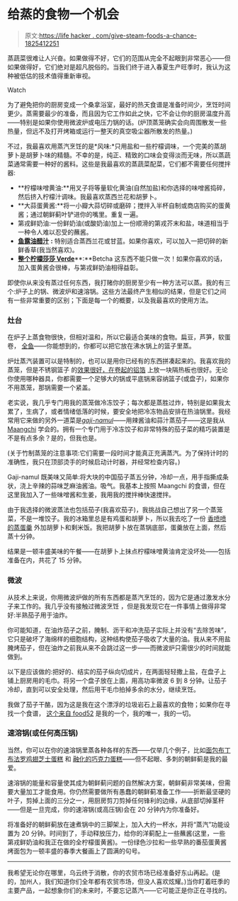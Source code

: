 # 给蒸的食物一个机会

> 原文:[https://life hacker . com/give-steam-foods-a-chance-1825412251](https://lifehacker.com/give-steamed-foods-a-chance-1825412251)

蒸蔬菜很难让人兴奋。如果做得不好，它们的范围从完全不起眼到非常恶心——但如果做得好，它们绝对是超凡脱俗的。当我们终于进入春夏生产旺季时，我认为这种被低估的技术值得重新审视。

Watch

为了避免把你的厨房变成一个桑拿浴室，最好的热天食谱是准备时间少，烹饪时间更少。蒸需要最少的准备，而且因为它工作如此之快，它不会让你的厨房温度升高——特别是如果你使用微波炉或电压力锅的话。(炉顶蒸笼确实会向周围散发一些热量，但远不及打开烤箱或运行一整天的真空吸尘器所散发的热量。)

不过，我最喜欢用蒸汽烹饪的是*风味:*只用盐和一些柠檬调味，一个完美的蒸胡萝卜是胡萝卜味的精髓。不幸的是，纯正、精致的口味会变得淡而无味，所以蒸蔬菜通常需要一种好的酱料。这些是我最喜欢的蒸蔬菜配菜，它们都不需要任何搅拌器:

*   **柠檬味噌黄油:**用叉子将等量软化黄油(自然加盐)和你选择的味噌酱捣碎，然后挤入柠檬汁调味。我最喜欢蒸西兰花和胡萝卜。
*   **大蒜蛋黄酱:**将一小瓣大蒜切碎或磨碎；搅拌入半杯自制或商店购买的蛋黄酱；通过朝鲜蓟叶铲进你的嘴里。重复一遍。
*   第戎鲜奶油:一份鲜奶油(或酸奶油)加上一份顺滑的第戎芥末和盐，味道相当于一种令人难以忍受的蘸酱。
*   [**鱼露油醋汁**](https://food52.com/recipes/19682-momofuku-s-roasted-brussels-sprouts-with-fish-sauce-vinaigrette) **:** 特别适合蒸西兰花或甘蓝。如果你喜欢，可以加入一把切碎的新鲜香草(我当然喜欢)。
*   [**整个柠檬莎莎 Verde**](https://skillet.lifehacker.com/three-delicious-ways-to-use-the-whole-lemon-1824153342#_ga=2.262319948.1747848615.1524149454-144977662.1506607947)**:**Betcha 这东西不能只做一次！如果你喜欢的话，加入蛋黄酱会很棒，与第戎鲜奶油相得益彰。

即使你从来没有蒸过任何东西，我打赌你的厨房至少有一种方法可以蒸。我的有三个:炉子上的锅、微波炉和速溶锅。这些方法最终产生相似的结果，但是它们之间有一些非常重要的区别；下面是每一个的概要，以及我最喜欢的使用方法。

### 灶台

在炉子上蒸食物很快，但相对温和，所以它最适合美味的食物。扁豆，芦笋，软蛋卷， [全鱼](https://www.epicurious.com/recipes/food/views/steamed-whole-fish-with-ginger-scallions-and-soy-51115200)——你能想到的，你都可以把它放在沸水锅上的篮子里蒸。

炉灶蒸汽装置可以是特制的，也可以是用你已经有的东西拼凑起来的。我喜欢我的蒸笼，但是不锈钢篮子 的[效果很好，在卷起的铝箔](https://www.amazon.com/Stainless-Steel-Collapsible-Vegetable-Steamer/dp/B005IEGQH4?asc_campaign=InlineText&asc_refurl=https://lifehacker.com/give-steamed-foods-a-chance-1825412251&asc_source=&tag=kinjalifehackerlink-20) 上放一块隔热板也很好。无论你使用哪种器具，你都需要一个足够大的锅或平底锅来容纳篮子(或盘子)，如果你不用蒸笼，那锅需要一个紧盖。

老实说，我几乎专门用我的蒸笼做冷冻饺子；每次都是蒸胜过炸，特别是如果我太累了，生病了，或者情绪低落的时候，要安全地把冷冻物品安排在热油锅里。我经常用它来做的另外一道菜是[*gaji-namul*](https://www.youtube.com/watch?v=763VL30t8vg)——用辣酱油和蒜汁蒸茄子——这是我从 [Maangchi](https://www.youtube.com/user/Maangchi/featured) 学会的。拥有一个专门用于冷冻饺子和非常特殊的茄子菜的精巧装置是不是有点多余？是的，但我也是。

(关于竹制蒸笼的注意事项:它们需要一段时间才能真正充满蒸汽。为了保持计时的准确性，我只在顶部烫手的时候启动计时器，并经常检查内容。)

Gaji-namul 既美味又简单:将大块的中国茄子蒸五分钟，冷却一点，用手指撕成条状，浇上辛辣的蒜味芝麻油酱油。吸气。我基本上按照 Maangchi 的食谱，但在这里我加入了一些味噌酱和生姜，我用我的搅拌棒快速搅拌。

由于我选择的微波蒸法也包括茄子(我喜欢茄子)，我挑战自己想出了另一个蒸笼菜，不是一堆饺子。我的冰箱里总是有鸡蛋和胡萝卜，所以我去吃了一份 [香喷喷的蒸蛋羹](https://www.maangchi.com/recipe/gyeranjjim) 外加胡萝卜和剩米饭。我把胡萝卜放在蒸锅底部，蛋羹放在上面，然后蒸十分钟。

结果是一顿丰盛美味的午餐——在胡萝卜上抹点柠檬味噌黄油肯定没坏处——包括准备在内，共花了 15 分钟。

### 微波

从技术上来说，你用微波炉做的所有东西都是蒸汽烹饪的，因为它是通过激发水分子来工作的。我几乎没有接触过微波烹饪 ，但是我发现它在一件事情上做得非常好:半熟茄子用于油炸。

你可能知道，在油炸茄子之前，腌制、沥干和冲洗茄子实际上并没有“去除苦味”，它只是破坏了海绵样的细胞结构，这种结构使茄子吸收了大量的油。我从来不用盐腌烤茄子，但在油炸之前我从来不会跳过这一步——而微波炉只需很少的时间就能做到。

以下是应该做的:把好的、结实的茄子纵向切成片，在两面轻轻撒上盐，在盘子上铺上厨房用的毛巾。将另一个盘子放在上面，用高功率微波 6 到 8 分钟。让茄子冷却，直到可以安全处理，然后用干毛巾拍掉多余的水分，继续烹饪。

我做了茄子干酪，因为这是我在这个漂浮的垃圾岩石上最喜欢的食物；如果你在寻找一个食谱， [这个来自 food52](https://food52.com/recipes/431-eggplant-parmesan) 是我的一个，我的唯一，我的一切。

### 速溶锅(或任何高压锅)

当然，你可以在你的速溶锅里蒸各种各样的东西——仅举几个例子，比如[面包布丁](https://skillet.lifehacker.com/bread-pudding-is-the-instant-pot-breakfast-you-want-to-1824149401)[布法罗鸡翅](https://skillet.lifehacker.com/instant-pot-buffalo-wings-are-fast-easy-and-very-good-1822565911)[芝士蛋糕](https://skillet.lifehacker.com/make-a-four-flavor-cheesecake-sampler-in-your-instant-p-1822396556) 和 [融化的巧克力蛋糕](https://skillet.lifehacker.com/you-should-make-molten-chocolate-cakes-in-your-instant-1822998333)——但不起眼、多刺的朝鲜蓟是我的最爱。

速溶锅的能量和容量使其成为朝鲜蓟问题的自然解决方案，朝鲜蓟非常美味，但需要大量加工才能食用。你仍然需要做所有愚蠢的朝鲜蓟准备工作——折断最坚硬的叶子，剪掉上面的三分之一，用厨房剪刀剪掉任何锋利的边缘，从底部切掉茎秆——但是一旦完成，你的速溶锅(或高压锅)会在 20 分钟内为你准备好。

将准备好的朝鲜蓟放在速煮锅中的三脚架上，加入大约一杯水，并将“蒸汽”功能设置为 20 分钟。时间到了，手动释放压力，给你的洋蓟配上一些蘸酱(这里，一些第戎鲜奶油和我正在做的全柠檬蛋黄酱)。一份绿色沙拉和一些早熟的番茄蛋黄酱烤面包为一顿丰盛的春季大餐画上了圆满的句号。

* * *

我希望无论你在哪里，乌云终于消散，你的农贸市场已经准备好东山再起。(是的，加州人，我们知道你们全年都有农贸市场，但没人喜欢炫耀。)当你盯着旺季的主要产品，一起想象你们的未来时，不要忘记蒸汽——它可能正是你正在寻找的。